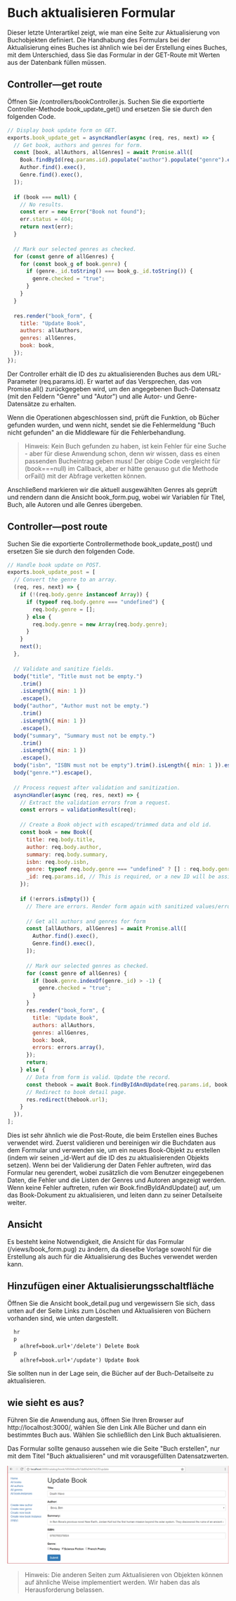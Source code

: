 # Buch aktualisieren Formular

Dieser letzte Unterartikel zeigt, wie man eine Seite zur Aktualisierung von Buchobjekten definiert. Die Handhabung des Formulars bei der Aktualisierung eines Buches ist ähnlich wie bei der Erstellung eines Buches, mit dem Unterschied, dass Sie das Formular in der GET-Route mit Werten aus der Datenbank füllen müssen.

## Controller—get route

Öffnen Sie /controllers/bookController.js. Suchen Sie die exportierte Controller-Methode book_update_get() und ersetzen Sie sie durch den folgenden Code.

```javascript
// Display book update form on GET.
exports.book_update_get = asyncHandler(async (req, res, next) => {
  // Get book, authors and genres for form.
  const [book, allAuthors, allGenres] = await Promise.all([
    Book.findById(req.params.id).populate("author").populate("genre").exec(),
    Author.find().exec(),
    Genre.find().exec(),
  ]);

  if (book === null) {
    // No results.
    const err = new Error("Book not found");
    err.status = 404;
    return next(err);
  }

  // Mark our selected genres as checked.
  for (const genre of allGenres) {
    for (const book_g of book.genre) {
      if (genre._id.toString() === book_g._id.toString()) {
        genre.checked = "true";
      }
    }
  }

  res.render("book_form", {
    title: "Update Book",
    authors: allAuthors,
    genres: allGenres,
    book: book,
  });
});
```

Der Controller erhält die ID des zu aktualisierenden Buches aus dem URL-Parameter (req.params.id). Er wartet auf das Versprechen, das von Promise.all() zurückgegeben wird, um den angegebenen Buch-Datensatz (mit den Feldern "Genre" und "Autor") und alle Autor- und Genre-Datensätze zu erhalten.

Wenn die Operationen abgeschlossen sind, prüft die Funktion, ob Bücher gefunden wurden, und wenn nicht, sendet sie die Fehlermeldung "Buch nicht gefunden" an die Middleware für die Fehlerbehandlung.

> Hinweis: Kein Buch gefunden zu haben, ist kein Fehler für eine Suche - aber für diese Anwendung schon, denn wir wissen, dass es einen passenden Bucheintrag geben muss! Der obige Code vergleicht für (book===null) im Callback, aber er hätte genauso gut die Methode orFail() mit der Abfrage verketten können.

Anschließend markieren wir die aktuell ausgewählten Genres als geprüft und rendern dann die Ansicht book_form.pug, wobei wir Variablen für Titel, Buch, alle Autoren und alle Genres übergeben.

## Controller—post route

Suchen Sie die exportierte Controllermethode book_update_post() und ersetzen Sie sie durch den folgenden Code.

```javascript
// Handle book update on POST.
exports.book_update_post = [
  // Convert the genre to an array.
  (req, res, next) => {
    if (!(req.body.genre instanceof Array)) {
      if (typeof req.body.genre === "undefined") {
        req.body.genre = [];
      } else {
        req.body.genre = new Array(req.body.genre);
      }
    }
    next();
  },

  // Validate and sanitize fields.
  body("title", "Title must not be empty.")
    .trim()
    .isLength({ min: 1 })
    .escape(),
  body("author", "Author must not be empty.")
    .trim()
    .isLength({ min: 1 })
    .escape(),
  body("summary", "Summary must not be empty.")
    .trim()
    .isLength({ min: 1 })
    .escape(),
  body("isbn", "ISBN must not be empty").trim().isLength({ min: 1 }).escape(),
  body("genre.*").escape(),

  // Process request after validation and sanitization.
  asyncHandler(async (req, res, next) => {
    // Extract the validation errors from a request.
    const errors = validationResult(req);

    // Create a Book object with escaped/trimmed data and old id.
    const book = new Book({
      title: req.body.title,
      author: req.body.author,
      summary: req.body.summary,
      isbn: req.body.isbn,
      genre: typeof req.body.genre === "undefined" ? [] : req.body.genre,
      _id: req.params.id, // This is required, or a new ID will be assigned!
    });

    if (!errors.isEmpty()) {
      // There are errors. Render form again with sanitized values/error messages.

      // Get all authors and genres for form
      const [allAuthors, allGenres] = await Promise.all([
        Author.find().exec(),
        Genre.find().exec(),
      ]);

      // Mark our selected genres as checked.
      for (const genre of allGenres) {
        if (book.genre.indexOf(genre._id) > -1) {
          genre.checked = "true";
        }
      }
      res.render("book_form", {
        title: "Update Book",
        authors: allAuthors,
        genres: allGenres,
        book: book,
        errors: errors.array(),
      });
      return;
    } else {
      // Data from form is valid. Update the record.
      const thebook = await Book.findByIdAndUpdate(req.params.id, book, {});
      // Redirect to book detail page.
      res.redirect(thebook.url);
    }
  }),
];
```

Dies ist sehr ähnlich wie die Post-Route, die beim Erstellen eines Buches verwendet wird. Zuerst validieren und bereinigen wir die Buchdaten aus dem Formular und verwenden sie, um ein neues Book-Objekt zu erstellen (indem wir seinen _id-Wert auf die ID des zu aktualisierenden Objekts setzen). Wenn bei der Validierung der Daten Fehler auftreten, wird das Formular neu gerendert, wobei zusätzlich die vom Benutzer eingegebenen Daten, die Fehler und die Listen der Genres und Autoren angezeigt werden. Wenn keine Fehler auftreten, rufen wir Book.findByIdAndUpdate() auf, um das Book-Dokument zu aktualisieren, und leiten dann zu seiner Detailseite weiter.

## Ansicht

Es besteht keine Notwendigkeit, die Ansicht für das Formular (/views/book_form.pug) zu ändern, da dieselbe Vorlage sowohl für die Erstellung als auch für die Aktualisierung des Buches verwendet werden kann.

## Hinzufügen einer Aktualisierungsschaltfläche

Öffnen Sie die Ansicht book_detail.pug und vergewissern Sie sich, dass unten auf der Seite Links zum Löschen und Aktualisieren von Büchern vorhanden sind, wie unten dargestellt.

```pug
  hr
  p
    a(href=book.url+'/delete') Delete Book
  p
    a(href=book.url+'/update') Update Book
```

Sie sollten nun in der Lage sein, die Bücher auf der Buch-Detailseite zu aktualisieren.

## wie sieht es aus? 

Führen Sie die Anwendung aus, öffnen Sie Ihren Browser auf http://localhost:3000/, wählen Sie den Link Alle Bücher und dann ein bestimmtes Buch aus. Wählen Sie schließlich den Link Buch aktualisieren.

Das Formular sollte genauso aussehen wie die Seite "Buch erstellen", nur mit dem Titel "Buch aktualisieren" und mit vorausgefüllten Datensatzwerten.

![](assets/locallibary_express_book_update_noerrors.png)

> Hinweis: Die anderen Seiten zum Aktualisieren von Objekten können auf ähnliche Weise implementiert werden. Wir haben das als Herausforderung belassen.
